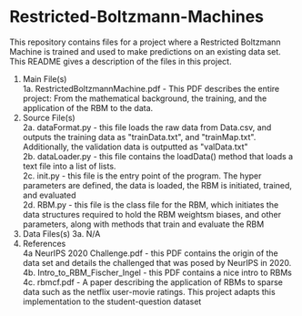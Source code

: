 # Restricted-Boltzmann-Machines
This repository contains files for a project where a Restricted Boltzmann Machine is trained and used to make predictions on an existing data set.
This README gives a description of the files in this project.

1. Main File(s) <br />
  1a. RestrictedBoltzmannMachine.pdf - This PDF describes the entire project: From the mathematical background, the training, and the application of the RBM to the       data.<br />
2. Source File(s) <br />
  2a. dataFormat.py - this file loads the raw data from Data.csv, and outputs the training data as "trainData.txt", and "trainMap.txt". Additionally, the validation       data is outputted as "valData.txt" <br />
  2b. dataLoader.py - this file contains the loadData() method that loads a text file into a list of lists. <br />
  2c. init.py - this file is the entry point of the program. The hyper parameters are defined, the data is loaded, the RBM is initiated, trained, and evaluated
      <br />
  2d. RBM.py - this file is the class file for the RBM, which initiates the data structures required to hold the RBM weightsm biases, and other parameters, along         with methods that train and evaluate the RBM
3. Data Files(s)
  3a. N/A
4. References<br />
  4a NeurIPS 2020 Challenge.pdf - this PDF contains the origin of the data set and details the challenged that was posed by NeurIPS in 2020.<br />
  4b. Intro_to_RBM_Fischer_Ingel - this PDF contains a nice intro to RBMs<br />
  4c. rbmcf.pdf - A paper describing the application of RBMs to sparse data such as the netflix user-movie ratings. This project adapts this implementation to the         student-question dataset
